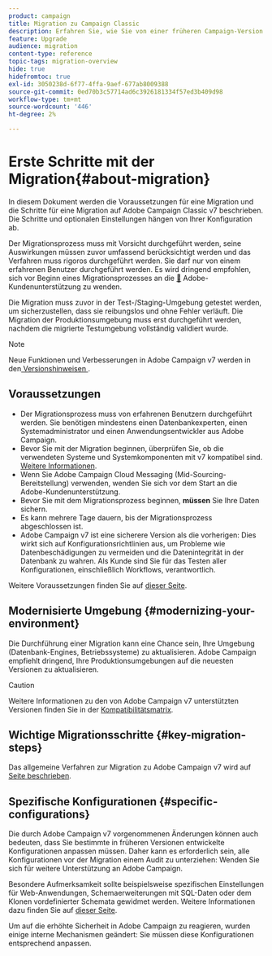 ```yaml
---
product: campaign
title: Migration zu Campaign Classic
description: Erfahren Sie, wie Sie von einer früheren Campaign-Version zu Campaign Classic migrieren.
feature: Upgrade
audience: migration
content-type: reference
topic-tags: migration-overview
hide: true
hidefromtoc: true
exl-id: 3050238d-6f77-4ffa-9aef-677ab8009388
source-git-commit: 0ed70b3c57714ad6c3926181334f57ed3b409d98
workflow-type: tm+mt
source-wordcount: '446'
ht-degree: 2%

---
```


# Erste Schritte mit der Migration{#about-migration}



In diesem Dokument werden die Voraussetzungen für eine Migration und die Schritte für eine Migration auf Adobe Campaign Classic v7 beschrieben. Die Schritte und optionalen Einstellungen hängen von Ihrer Konfiguration ab.

Der Migrationsprozess muss mit Vorsicht durchgeführt werden, seine Auswirkungen müssen zuvor umfassend berücksichtigt werden und das Verfahren muss rigoros durchgeführt werden. Sie darf nur von einem erfahrenen Benutzer durchgeführt werden. Es wird dringend empfohlen, sich vor Beginn eines Migrationsprozesses an die [&#128279;](https://helpx.adobe.com/de/enterprise/admin-guide.html/enterprise/using/support-for-experience-cloud.ug.html) Adobe-Kundenunterstützung zu wenden.

Die Migration muss zuvor in der Test-/Staging-Umgebung getestet werden, um sicherzustellen, dass sie reibungslos und ohne Fehler verläuft. Die Migration der Produktionsumgebung muss erst durchgeführt werden, nachdem die migrierte Testumgebung vollständig validiert wurde.

>[!NOTE]
>
>Neue Funktionen und Verbesserungen in Adobe Campaign v7 werden in den [&#x200B; Versionshinweisen &#x200B;](../../rn/using/latest-release.md).


## Voraussetzungen

* Der Migrationsprozess muss von erfahrenen Benutzern durchgeführt werden. Sie benötigen mindestens einen Datenbankexperten, einen Systemadministrator und einen Anwendungsentwickler aus Adobe Campaign.
* Bevor Sie mit der Migration beginnen, überprüfen Sie, ob die verwendeten Systeme und Systemkomponenten mit v7 kompatibel sind. [Weitere Informationen](../../rn/using/compatibility-matrix.md).
* Wenn Sie Adobe Campaign Cloud Messaging (Mid-Sourcing-Bereitstellung) verwenden, wenden Sie sich vor dem Start an die Adobe-Kundenunterstützung.
* Bevor Sie mit dem Migrationsprozess beginnen, **müssen** Sie Ihre Daten sichern.
* Es kann mehrere Tage dauern, bis der Migrationsprozess abgeschlossen ist.
* Adobe Campaign v7 ist eine sicherere Version als die vorherigen: Dies wirkt sich auf Konfigurationsrichtlinien aus, um Probleme wie Datenbeschädigungen zu vermeiden und die Datenintegrität in der Datenbank zu wahren. Als Kunde sind Sie für das Testen aller Konfigurationen, einschließlich Workflows, verantwortlich.

Weitere Voraussetzungen finden Sie auf [dieser Seite](../../migration/using/before-starting-migration.md).


## Modernisierte Umgebung {#modernizing-your-environment}

Die Durchführung einer Migration kann eine Chance sein, Ihre Umgebung (Datenbank-Engines, Betriebssysteme) zu aktualisieren. Adobe Campaign empfiehlt dringend, Ihre Produktionsumgebungen auf die neuesten Versionen zu aktualisieren.

>[!CAUTION]
>
>Weitere Informationen zu den von Adobe Campaign v7 unterstützten Versionen finden Sie in der [Kompatibilitätsmatrix](../../rn/using/compatibility-matrix.md).

## Wichtige Migrationsschritte {#key-migration-steps}

Das allgemeine Verfahren zur Migration zu Adobe Campaign v7 wird auf [&#x200B; Seite beschrieben](../../migration/using/before-starting-migration.md).


## Spezifische Konfigurationen {#specific-configurations}

Die durch Adobe Campaign v7 vorgenommenen Änderungen können auch bedeuten, dass Sie bestimmte in früheren Versionen entwickelte Konfigurationen anpassen müssen. Daher kann es erforderlich sein, alle Konfigurationen vor der Migration einem Audit zu unterziehen: Wenden Sie sich für weitere Unterstützung an Adobe Campaign.

Besondere Aufmerksamkeit sollte beispielsweise spezifischen Einstellungen für Web-Anwendungen, Schemaerweiterungen mit SQL-Daten oder dem Klonen vordefinierter Schemata gewidmet werden. Weitere Informationen dazu finden Sie auf [dieser Seite](../../migration/using/configuring-your-platform.md).

Um auf die erhöhte Sicherheit in Adobe Campaign zu reagieren, wurden einige interne Mechanismen geändert: Sie müssen diese Konfigurationen entsprechend anpassen.

